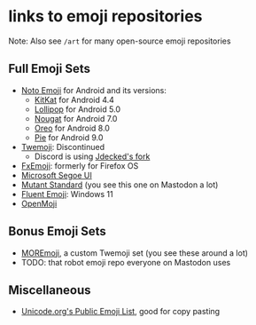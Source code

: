 # links to emoji repositories
Note: Also see `/art` for many open-source emoji repositories

## Full Emoji Sets
* [Noto Emoji](https://github.com/googlefonts/noto-emoji) for Android and its versions:
  * [KitKat](https://github.com/googlefonts/noto-emoji/tree/bf295c4580e51ae98b9ed4399bbf72a31c1cc525) for Android 4.4
  * [Lollipop](https://github.com/googlefonts/noto-emoji/tree/11868c62b70b6b1184053dcf2f58246b20503b74) for Android 5.0
  * [Nougat](https://github.com/googlefonts/noto-emoji/tree/f2a4f72bffe0212c72949a22698be235269bfab5) for Android 7.0
  * [Oreo](https://github.com/googlefonts/noto-emoji/tree/f931bea0efd67aefdf6beae404e1f3150c90314e) for Android 8.0
  * [Pie](https://github.com/googlefonts/noto-emoji/tree/v2018-08-10-unicode11) for Android 9.0
* [Twemoji](https://github.com/twitter/twemoji): Discontinued
  * Discord is using [Jdecked's fork](https://github.com/jdecked/twemoji)
* [FxEmoji](https://github.com/mozilla/fxemoji): formerly for Firefox OS
* [Microsoft Segoe UI](https://github.com/notopsee/Microsoft-Segoe-UI-Emoji-SVG-Icons)
* [Mutant Standard](https://mutant.tech/) (you see this one on Mastodon a lot)
* [Fluent Emoji](https://github.com/microsoft/fluentui-emoji): Windows 11
* [OpenMoji](https://github.com/hfg-gmuend/openmoji)

## Bonus Emoji Sets
* [MOREmoji](https://moremoji.allezsoyez.com/), a custom Twemoji set (you see these around a lot)
* TODO: that robot emoji repo everyone on Mastodon uses

## Miscellaneous
* [Unicode.org's Public Emoji List](https://unicode.org/Public/emoji/), good for copy pasting